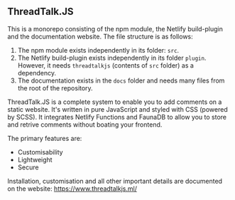 ## ThreadTalk.JS

This is a monorepo consisting of the npm module, the Netlify build-plugin and the documentation website. The file structure is as follows:

1. The npm module exists independently in its folder: `src`.
1. The Netlify build-plugin exists independently in its folder `plugin`. However, it needs `threadtalkjs` (contents of `src` folder) as a dependency.
1. The documentation exists in the `docs` folder and needs many files from the root of the repository.

ThreadTalk.JS is a complete system to enable you to add comments on a static website. It's written in pure JavaScript and styled with CSS (powered by SCSS). It integrates Netlify Functions and FaunaDB to allow you to store and retrive comments without boating your frontend.

The primary features are:
  - Customisability
  - Lightweight
  - Secure

Installation, customisation and all other important details are documented on the website: https://www.threadtalkjs.ml/